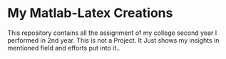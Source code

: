 # My Matlab-Latex Creations
This repository contains all the assignment of my college second year I performed in 2nd year. This is not a Project. It Just shows my insights in mentioned field and efforts put into it..
